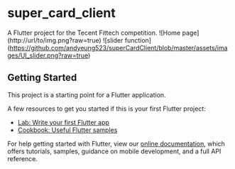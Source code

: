 


# super_card_client

A Flutter project for the Tecent Fittech competition.
![Home page] (http://url/to/img.png?raw=true)
![slider function] (https://github.com/andyeung523/superCardClient/blob/master/assets/images/UI_slider.png?raw=true)



## Getting Started

This project is a starting point for a Flutter application.

A few resources to get you started if this is your first Flutter project:

- [Lab: Write your first Flutter app](https://flutter.dev/docs/get-started/codelab)
- [Cookbook: Useful Flutter samples](https://flutter.dev/docs/cookbook)

For help getting started with Flutter, view our
[online documentation](https://flutter.dev/docs), which offers tutorials,
samples, guidance on mobile development, and a full API reference.
